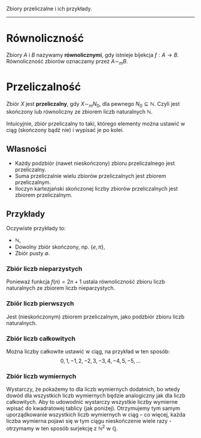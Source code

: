 Zbiory przeliczalne i ich przykłady.

---

# Równoliczność
Zbiory $A$ i $B$ nazywamy **równolicznymi**, gdy istnieje bijekcja $f:A\rightarrow B$. Równoliczność zbiorów oznaczamy przez $A  \sim_m  B$.

# Przeliczalność
Zbiór $X$ jest **przeliczalny**, gdy $X \sim_m  N_0$, dla pewnego $N_0 \subseteq \mathbb{N}$. Czyli jest skończony lub równoliczny ze zbiorem liczb naturalnych $\mathbb{N}$.

Intuicyjnie, zbiór przeliczalny to taki, którego elementy można ustawić w ciąg (skończony bądź nie) i wypisać je po kolei.

## Własności
* Każdy podzbiór (nawet nieskończony) zbioru przeliczalnego jest przeliczalny.
* Suma przeliczalnie wielu zbiorów przeliczalnych jest zbiorem przeliczalnym.
* Iloczyn kartezjański skończonej liczby zbiorów przeliczalnych jest zbiorem przeliczalnym.

## Przykłady
Oczywiste przykłady to:

* $\mathbb{N}$,
* Dowolny zbiór skończony, np. $\{ e, \pi \}$,
* Zbiór pusty $\emptyset$.

### Zbiór liczb nieparzystych
Ponieważ funkcja $f(n) = 2n + 1$ ustala równoliczność zbioru liczb naturalnych ze zbiorem liczb nieparzystych.

### Zbiór liczb pierwszych
Jest (nieskończonym) zbiorem przeliczalnym, jako podzbiór zbioru liczb naturalnych.

### Zbiór liczb całkowitych
Można liczby całkowite ustawić w ciąg, na przykład w ten sposób: $$0, 1, -1, 2, -2, 3, -3, 4, -4, 5, -5, ...$$

### Zbiór liczb wymiernych
Wystarczy, że pokażemy to dla liczb wymiernych dodatnich, bo wtedy dowód dla wszystkich liczb wymiernych będzie analogiczny jak dla liczb całkowitych. Aby to udowodnić wystarczy wszystkie liczby wymierne wpisać do kwadratowej tablicy (jak poniżej). Otrzymujemy tym samym uporządkowanie wszystkich liczb wymiernych w ciąg – co więcej, każda liczba wymierna pojawi się w tym ciągu nieskończenie wiele razy - otrzymamy w ten sposób surjekcję z $\mathbb{N}^2$ w $\mathbb{Q}$.
